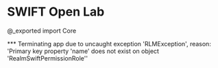 # SWIFT Open Lab

 @_exported import Core

 *** Terminating app due to uncaught exception 'RLMException', reason: 'Primary key property 'name' does not exist on object 'RealmSwiftPermissionRole''

